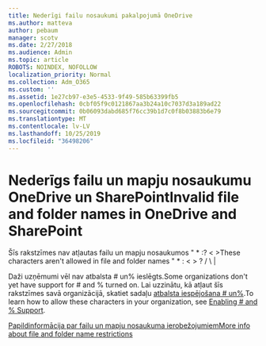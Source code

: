 ```yaml
---
title: Nederīgi failu nosaukumi pakalpojumā OneDrive
ms.author: matteva
author: pebaum
manager: scotv
ms.date: 2/27/2018
ms.audience: Admin
ms.topic: article
ROBOTS: NOINDEX, NOFOLLOW
localization_priority: Normal
ms.collection: Adm_O365
ms.custom: ''
ms.assetid: 1e27cb97-e3e5-4533-9f49-585b63399fb5
ms.openlocfilehash: 0cbf05f9c0121867aa3b24a10c7037d3a189ad22
ms.sourcegitcommit: 0b06093dabd685f76cc39b1d7c0f8b03883b6e79
ms.translationtype: MT
ms.contentlocale: lv-LV
ms.lasthandoff: 10/25/2019
ms.locfileid: "36498206"
---
```

# <a name="invalid-file-and-folder-names-in-onedrive-and-sharepoint"></a><span data-ttu-id="7f914-102">Nederīgs failu un mapju nosaukumu OneDrive un SharePoint</span><span class="sxs-lookup"><span data-stu-id="7f914-102">Invalid file and folder names in OneDrive and SharePoint</span></span>

<span data-ttu-id="7f914-103">Šīs rakstzīmes nav atļautas failu un mapju nosaukumos " \* :? \< \></span><span class="sxs-lookup"><span data-stu-id="7f914-103">These characters aren't allowed in file and folder names " \* : \< \> ?</span></span> <span data-ttu-id="7f914-104">/ \ |</span><span class="sxs-lookup"><span data-stu-id="7f914-104"></span></span> 
  
<span data-ttu-id="7f914-105">Daži uzņēmumi vēl nav atbalsta # un% ieslēgts.</span><span class="sxs-lookup"><span data-stu-id="7f914-105">Some organizations don't yet have support for # and % turned on.</span></span> <span data-ttu-id="7f914-106">Lai uzzinātu, kā atļaut šīs rakstzīmes savā organizācijā, skatiet sadaļu [atbalsta iespējošana # un%](https://go.microsoft.com/fwlink/?linkid=862611).</span><span class="sxs-lookup"><span data-stu-id="7f914-106">To learn how to allow these characters in your organization, see [Enabling # and % Support](https://go.microsoft.com/fwlink/?linkid=862611).</span></span> 
  
[<span data-ttu-id="7f914-107">Papildinformācija par failu un mapju nosaukuma ierobežojumiem</span><span class="sxs-lookup"><span data-stu-id="7f914-107">More info about file and folder name restrictions</span></span>](https://go.microsoft.com/fwlink/?linkid=866430)
  

